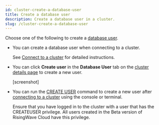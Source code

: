 ```yaml
---
id: cluster-create-a-database-user
title: Create a database user
description: Create a database user in a cluster.
slug: /cluster-create-a-database-user
---
```



Choose one of the following to create a [database user](cluster-manage-database-users.md).

- You can create a database user when connecting to a cluster.

    See [Connect to a cluster](cluster-connect-to-a-cluster.md) for detailed instructions.

- You can click **Create user** in the **Database User** tab on the [cluster details page](cluster-check-status-and-metrics.md#check-cluster-details) to create a new user.
    
    [screenshot]

- You can run the [CREATE USER](https://www.risingwave.dev/docs/current/sql-create-user/) command to create a new user after [connecting to a cluster](cluster-connect-to-a-cluster.md) using the console or terminal.

    Ensure that you have logged in to the cluster with a user that has the CREATEUSER privilege. All users created in the Beta version of RisingWave Cloud have this privilege.
